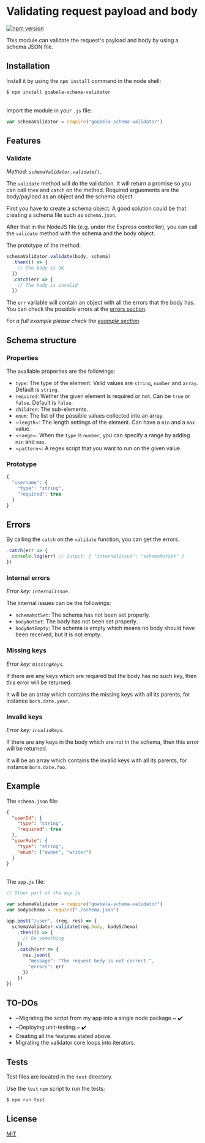 
# Validating request payload and body

[![npm version](https://badge.fury.io/js/goabela-schema-validator.svg)](https://badge.fury.io/js/goabela-schema-validator)

This module can validate the request's payload and body by using a schema JSON file.

## Installation
Install it by using the `npm install` command in the node shell:
```sh
$ npm install goabela-schema-validator
```
\
Import the module in your `.js` file:
```js
var schemaValidator = require("goabela-schema-validator")
```

## Features
### Validate
_Method: `schemaValidator.validate()`._

The `validate` method will do the validation. It will return a promise so you can call `then` and `catch` on the method. Required arguements are the body/payload as an object and the schema object.

First you have to create a schema object. A good solution could be that creating a schema file such as `schema.json`.

After that in the NodeJS file (e.g. under the Express controller), you can call the `validate` method with the schema and the body object.

The prototype of the method:
```js
schemaValidator.validate(body, schema)
  .then(() => {
    // The body is OK
  })
  .catch(err => {
    // The body is invalid
  })
```

The `err` variable will contain an object with all the errors that the body has. You can check the possible errors at the [errors section](#errors).

_For a full example please check the [example section](#example)._

## Schema structure
### Properties
The available properties are the followings:
- `type`: The type of the element. Valid values are `string`, `number` and `array`. Default is `string`.
- `required`: Wether the given element is required or not. Can be `true` or `false`. Default is `false`.
- `children`: The sub-elements.
- `enum`: The list of the possible values collected into an array.
- ~`length`~: The length settings of the element. Can have a `min` and a `max` value.
- ~`range`~: When the `type` is `number`, you can specify a range by adding `min` and `max`.
- ~`pattern`~: A regex script that you want to run on the given value.

### Prototype
```js
{
  "username": {
    "type": "string",
    "required": true
  }
}
```

## Errors
By calling the `catch` on the `validate` function, you can get the errors.

```js
.catch(err => {
  console.log(err) // Output: { "internalIssue": "schemaNotSet" }
})
```

### Internal errors
_Error key: `internalIssue`._

The internal issues can be the followings:
- `schemaNotSet`: The schema has not been set properly.
- `bodyNotSet`: The body has not been set properly.
- `bodyNotEmpty`: The schema is empty which means no body should have been received, but it is not empty.

### Missing keys
_Error key: `missingKeys`._

If there are any keys which are required but the body has no such key, then this error will be returned.

It will be an array which contains the missing keys with all its parents, for instance `born.date.year`.

### Invalid keys
_Error key: `invalidKeys`._

If there are any keys in the body which are not in the schema, then this error will be returned.

It will be an array which contains the invalid keys with all its parents, for instance `born.date.foo`.

## Example

The `schema.json` file:
```json
{
  "userId": {
    "type": "string",
    "required": true
  },
  "userRole": {
    "type": "string",
    "enum": ["owner", "writer"]
  }
}
```
\
The `app.js` file:
```js
// Other part of the app.js

var schemaValidator = require("goabela-schema-validator")
var bodySchema = require("./schema.json")

app.post("/user", (req, res) => {
  schemaValidator.validate(req.body, bodySchema)
    .then(() => {
      // Do something
    })
    .catch(err => {
      res.json({
        "message": "The request body is not correct.",
        "errors": err
      })
    })
})
```

## TO-DOs
- ~Migrating the script from my app into a single node package.~ :heavy_check_mark:
- ~Deploying unit-testing.~ :heavy_check_mark:
- Creating all the features stated above.
- Migrating the validator core loops into iterators.

## Tests
Test files are located in the `test` directory.

Use the `test` `npm` script to run the tests:
```sh
$ npm run test
```

## License
[MIT](LICENSE)

